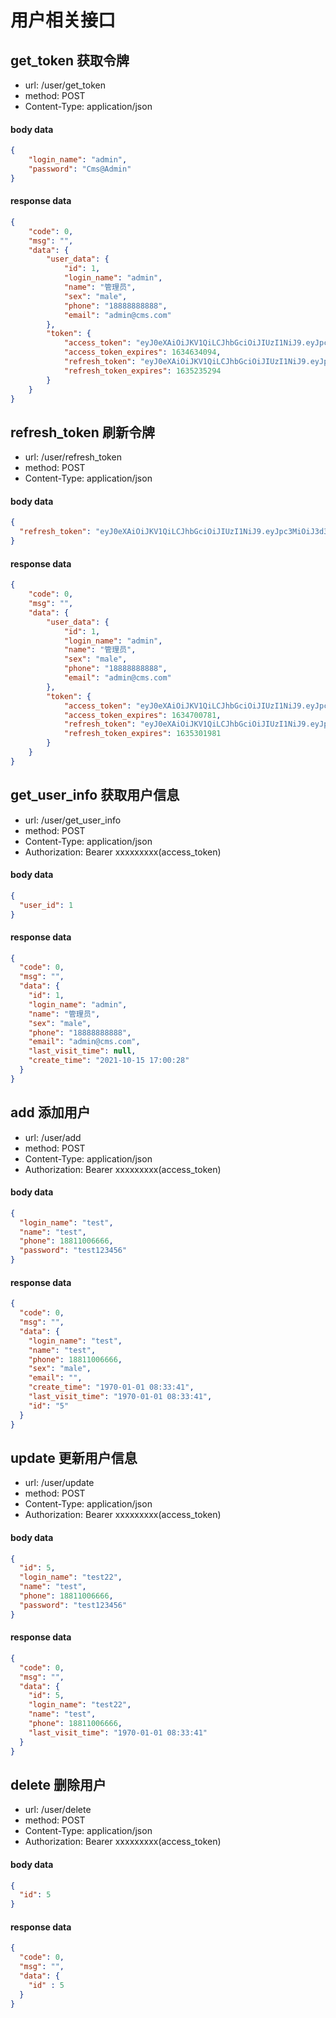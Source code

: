 # 用户相关接口

## get_token 获取令牌

- url: /user/get_token
- method: POST
- Content-Type: application/json

#### body data

```json
{
    "login_name": "admin",
    "password": "Cms@Admin"
}
```

#### response data

```json
{
    "code": 0,
    "msg": "",
    "data": {
        "user_data": {
            "id": 1,
            "login_name": "admin",
            "name": "管理员",
            "sex": "male",
            "phone": "18888888888",
            "email": "admin@cms.com"
        },
        "token": {
            "access_token": "eyJ0eXAiOiJKV1QiLCJhbGciOiJIUzI1NiJ9.eyJpc3MiOiJ3d3cuY3JtLmNvbSIsImF1ZCI6Ind3dy5jcm0uY29tIiwianRpIjoiR1RxcUl5MFIiLCJpYXQiOjE2MzQ2MzA0OTQuOTMwNzQxLCJuYmYiOjE2MzQ2MzA1NTQuOTMwNzQxLCJleHAiOjMyNjkyNjQ1ODguOTMwNzQxLCJpZCI6MSwicGhvbmUiOiIxODg4ODg4ODg4OCIsImlwIjoiMTcyLjE2LjIwLjIzIn0.yk8LevoeWD2NhdH77b81ufXOMMhhf6mgh2bcQo0rYdw",
            "access_token_expires": 1634634094,
            "refresh_token": "eyJ0eXAiOiJKV1QiLCJhbGciOiJIUzI1NiJ9.eyJpc3MiOiJ3d3cuY3JtLmNvbSIsImF1ZCI6Ind3dy5jcm0uY29tIiwianRpIjoiR1RxcUl5MFIiLCJpYXQiOjE2MzQ2MzA0OTQuOTMxMDUyLCJuYmYiOjE2MzQ2MzA1NTQuOTMxMDUyLCJleHAiOjMyNjk4NjU3ODguOTMxMDUyLCJpZCI6MSwicGhvbmUiOiIxODg4ODg4ODg4OCIsImlwIjoiMTcyLjE2LjIwLjIzIn0.Bl1JDlBdz-LI-KtWamTyVahz_1Ur41OFfvjFJjQAUxk",
            "refresh_token_expires": 1635235294
        }
    }
}
```

## refresh_token 刷新令牌

- url: /user/refresh_token
- method: POST
- Content-Type: application/json

#### body data

```json
{
  "refresh_token": "eyJ0eXAiOiJKV1QiLCJhbGciOiJIUzI1NiJ9.eyJpc3MiOiJ3d3cuY3JtLmNvbSIsImF1ZCI6Ind3dy5jcm0uY29tIiwianRpIjoiR1RxcUl5MFIiLCJpYXQiOjE2MzQ2OTcxNjIuOTgzMTIyLCJuYmYiOjE2MzQ2OTcyMjIuOTgzMTIyLCJleHAiOjE2MzUzMDE5NjIuOTgzMTIyLCJpZCI6MSwicGhvbmUiOiIxODg4ODg4ODg4OCIsImlwIjoiMTcyLjE2LjIwLjIzIn0.gIcCjaL1a3WVJjxfQrfNs0JYzZM59_E_PbJ6cMnBG-I"
}
```

#### response data

```json
{
    "code": 0,
    "msg": "",
    "data": {
        "user_data": {
            "id": 1,
            "login_name": "admin",
            "name": "管理员",
            "sex": "male",
            "phone": "18888888888",
            "email": "admin@cms.com"
        },
        "token": {
            "access_token": "eyJ0eXAiOiJKV1QiLCJhbGciOiJIUzI1NiJ9.eyJpc3MiOiJ3d3cuY3JtLmNvbSIsImF1ZCI6Ind3dy5jcm0uY29tIiwianRpIjoiR1RxcUl5MFIiLCJpYXQiOjE2MzQ2OTcxODEuMDcyMDYyLCJuYmYiOjE2MzQ2OTcyNDEuMDcyMDYyLCJleHAiOjE2MzQ3MDA3ODEuMDcyMDYyLCJpZCI6MSwicGhvbmUiOiIxODg4ODg4ODg4OCIsImlwIjoiMTcyLjE2LjIwLjIzIn0.aNg43yZNoWEA6FzlBQ4JnH9g3B6gxmxh5fMipyCG9W0",
            "access_token_expires": 1634700781,
            "refresh_token": "eyJ0eXAiOiJKV1QiLCJhbGciOiJIUzI1NiJ9.eyJpc3MiOiJ3d3cuY3JtLmNvbSIsImF1ZCI6Ind3dy5jcm0uY29tIiwianRpIjoiR1RxcUl5MFIiLCJpYXQiOjE2MzQ2OTcxODEuMDcyMzc4LCJuYmYiOjE2MzQ2OTcyNDEuMDcyMzc4LCJleHAiOjE2MzUzMDE5ODEuMDcyMzc4LCJpZCI6MSwicGhvbmUiOiIxODg4ODg4ODg4OCIsImlwIjoiMTcyLjE2LjIwLjIzIn0.N0M5LMcNNva7JFfxWnnjVRBcfDp7_osvB37Td0BRNLo",
            "refresh_token_expires": 1635301981
        }
    }
}
```

## get_user_info 获取用户信息

- url: /user/get_user_info
- method: POST
- Content-Type: application/json
- Authorization: Bearer xxxxxxxxx(access_token)

#### body data

```json
{
  "user_id": 1
}
```

#### response data

```json
{
  "code": 0,
  "msg": "",
  "data": {
    "id": 1,
    "login_name": "admin",
    "name": "管理员",
    "sex": "male",
    "phone": "18888888888",
    "email": "admin@cms.com",
    "last_visit_time": null,
    "create_time": "2021-10-15 17:00:28"
  }
}
```

## add 添加用户

- url: /user/add
- method: POST
- Content-Type: application/json
- Authorization: Bearer xxxxxxxxx(access_token)

#### body data

```json
{
  "login_name": "test",
  "name": "test",
  "phone": 18811006666,
  "password": "test123456"
}
```

#### response data

```json
{
  "code": 0,
  "msg": "",
  "data": {
    "login_name": "test",
    "name": "test",
    "phone": 18811006666,
    "sex": "male",
    "email": "",
    "create_time": "1970-01-01 08:33:41",
    "last_visit_time": "1970-01-01 08:33:41",
    "id": "5"
  }
}
```

## update 更新用户信息

- url: /user/update
- method: POST
- Content-Type: application/json
- Authorization: Bearer xxxxxxxxx(access_token)

#### body data

```json
{
  "id": 5,
  "login_name": "test22",
  "name": "test",
  "phone": 18811006666,
  "password": "test123456"
}
```

#### response data

```json
{
  "code": 0,
  "msg": "",
  "data": {
    "id": 5,
    "login_name": "test22",
    "name": "test",
    "phone": 18811006666,
    "last_visit_time": "1970-01-01 08:33:41"
  }
}
```

## delete 删除用户

- url: /user/delete
- method: POST
- Content-Type: application/json
- Authorization: Bearer xxxxxxxxx(access_token)

#### body data

```json
{
  "id": 5
}
```

#### response data

```json
{
  "code": 0,
  "msg": "",
  "data": {
    "id" : 5
  }
}
```
